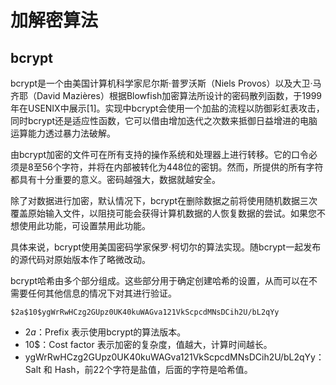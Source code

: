 # 加解密算法

## bcrypt

bcrypt是一个由美国计算机科学家尼尔斯·普罗沃斯（Niels Provos）以及大卫·马齐耶（David Mazières）根据Blowfish加密算法所设计的密码散列函数，于1999年在USENIX中展示[1]。实现中bcrypt会使用一个加盐的流程以防御彩虹表攻击，同时bcrypt还是适应性函数，它可以借由增加迭代之次数来抵御日益增进的电脑运算能力透过暴力法破解。

由bcrypt加密的文件可在所有支持的操作系统和处理器上进行转移。它的口令必须是8至56个字符，并将在内部被转化为448位的密钥。然而，所提供的所有字符都具有十分重要的意义。密码越强大，数据就越安全。

除了对数据进行加密，默认情况下，bcrypt在删除数据之前将使用随机数据三次覆盖原始输入文件，以阻挠可能会获得计算机数据的人恢复数据的尝试。如果您不想使用此功能，可设置禁用此功能。

具体来说，bcrypt使用美国密码学家保罗·柯切尔的算法实现。随bcrypt一起发布的源代码对原始版本作了略微改动。

bcrypt哈希由多个部分组成。这些部分用于确定创建哈希的设置，从而可以在不需要任何其他信息的情况下对其进行验证。

```text
$2a$10$ygWrRwHCzg2GUpz0UK40kuWAGva121VkScpcdMNsDCih2U/bL2qYy
```

- $2a$：Prefix 表示使用bcrypt的算法版本。
- 10$：Cost factor 表示加密的复杂度，值越大，计算时间越长。
- ygWrRwHCzg2GUpz0UK40kuWAGva121VkScpcdMNsDCih2U/bL2qYy：Salt 和 Hash，前22个字符是盐值，后面的字符是哈希值。
